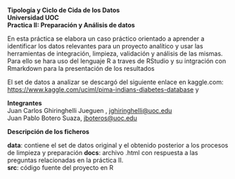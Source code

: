 **Tipología y Ciclo de Cida de los Datos  
Universidad UOC  
Practica II: Preparación y Análisis de datos**    

En esta práctica se elabora un caso práctico orientado a aprender a identificar los datos relevantes para un proyecto analítico y usar las herramientas de integración, limpieza, validación y análisis de las mismas.  Para ello se hara uso del lenguaje R a traves de RStudio y su intgración con Rmarkdown para la presentación de los resultados

El set de datos a analizar se descargó del siguiente enlace en kaggle.com: https://www.kaggle.com/uciml/pima-indians-diabetes-database y 

**Integrantes**  
Juan Carlos Ghiringhelli Jueguen , jghiringhelli@uoc.edu  
Juan Pablo Botero Suaza, jboteros@uoc.edu  

**Descripción de los ficheros**  

**data**: contiene el set de datos original y el obtenido posterior a los procesos de limpieza y preparación
**docs**: archivo .html con respuesta a las preguntas relacionadas en la práctica II.  
**src**: código fuente del proyecto en R  
